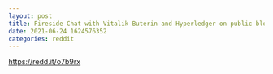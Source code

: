 ```yaml
--- 
layout: post 
title: Fireside Chat with Vitalik Buterin and Hyperledger on public blockchains, the enterprise, and beyond 
date: 2021-06-24 1624576352 
categories: reddit 
--- 
```

https://redd.it/o7b9rx